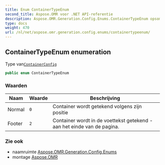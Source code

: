 ```yaml
---
title: Enum ContainerTypeEnum
second_title: Aspose.OMR voor .NET API-referentie
description: Aspose.OMR.Generation.Config.Enums.ContainerTypeEnum opsomming. Type vanContainerConfig
type: docs
weight: 470
url: /nl/net/aspose.omr.generation.config.enums/containertypeenum/
---
```

## ContainerTypeEnum enumeration

Type van[`ContainerConfig`](../../aspose.omr.generation.config.elements.parents/containerconfig/)

```csharp
public enum ContainerTypeEnum
```

### Waarden

| Naam | Waarde | Beschrijving |
| --- | --- | --- |
| Normal | `0` | Container wordt getekend volgens zijn positie |
| Footer | `2` | Container wordt in de voettekst getekend - aan het einde van de pagina. |

### Zie ook

* naamruimte [Aspose.OMR.Generation.Config.Enums](../../aspose.omr.generation.config.enums/)
* montage [Aspose.OMR](../../)


